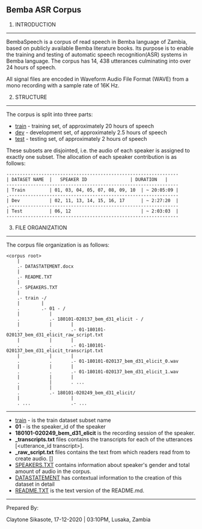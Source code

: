 ## Bemba ASR Corpus

1. INTRODUCTION

----------------------

BembaSpeech is a corpus of read speech in Bemba language of Zambia, based on publicly available Bemba literature books. Its purpose is to enable the training and testing of automatic speech recognition(ASR) systems in Bemba language. The corpus has 14, 438 utterances culminating into over 24 hours of speech.

All signal files are encoded in Waveform Audio File Format (WAVE) from a mono recording with a sample rate of 16K Hz.

2. STRUCTURE

-------------

The corpus is split into three parts:

* [train](BembaSpeech/train) - training set, of approximately 20 hours of speech 
* [dev](BembaSpeech/dev)   - development set, of approximately 2.5 hours of speech
* [test](BembaSpeech/test)  - testing set, of approximately 2 hours of speech

These subsets are disjointed, i.e. the audio of each speaker is assigned to exactly one subset. The allocation of each speaker contribution is as follows:

    ----------------------------------------------------------------
    | DATASET NAME  | 	SPEAKER ID                | DURATION   |
    ----------------------------------------------------------------
    | Train         | 01, 03, 04, 05, 07, 08, 09, 10  | ~ 20:05:09 |
    .---------------------------------------------------------------
    | Dev           | 02, 11, 13, 14, 15, 16, 17      | ~ 2:27:20  | 
    .---------------------------------------------------------------
    | Test	        | 06, 12                          | ~ 2:03:03  |
    ----------------------------------------------------------------
    

3. FILE ORGANIZATION

----------------
The corpus file organization is as follows:

    <corpus root>
        |
        .- DATASTATEMENT.docx
        |
        .- README.TXT
        |
        .- SPEAKERS.TXT
        |
        .- train -/
        |        |
        .        .- 01 - /
        |           |
        .           .- 180101-020137_bem_d31_elicit - /
        |           |	    |
        .           .	    .- 01-180101-020137_bem_d31_elicit_raw_script.txt
        |           |	    |
        .           .	    .- 01-180101-020137_bem_d31_elicit_transcript.txt
        |           |	    |    
        .           .	    .- 01-180101-020137_bem_d31_elicit_0.wav
        |           |	    |
        .           .	    .- 01-180101-020137_bem_d31_elicit_1.wav
        |           |	    |
        .           |	    . ...
        |           |
        .           .- 180101-020249_bem_d31_elicit/
        |           	    |
        . ...               .- ...
               	    

------------------
* [train](BembaSpeech/train) - is the train dataset subset name
* **01**    - is the speaker_id of the speaker
* **180101-020249_bem_d31_elicit** is the recording session of the speaker. 
* **_transcripts.txt** files contains the transcripts for each of the utterances [<utterance_id transcript>]. 
* **_raw_script.txt** files contains the text from which readers read from to create audio. [<transcripts>]
* [SPEAKERS.TXT](BembaSpeech/SPEAKERS.TXT) contains information about speaker's gender and total amount of audio in the corpus.
* [DATASTATEMENT](BembaSpeech/DATASTATEMENT.docx) has contextual information to the creation of this dataset in detail
* [README.TXT](BembaSpeech/README.TXT) is the text version of the README.md.


-----------------
Prepared By:

Claytone Sikasote, 
17-12-2020 | 03:10PM, 
Lusaka, Zambia

